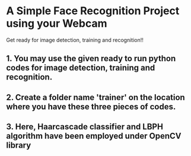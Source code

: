 # A Simple Face Recognition Project using your Webcam
Get ready for image detection, training and recognition!!

## 1. You may use the given ready to run python codes for image detection, training and recognition.
## 2. Create a folder name 'trainer' on the location where you have these three pieces of codes.
## 3. Here, Haarcascade classifier and LBPH algorithm have been employed under OpenCV library
